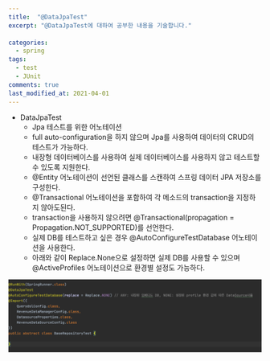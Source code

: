 ```yaml
---
title:  "@DataJpaTest"
excerpt: "@DataJpaTest에 대하여 공부한 내용을 기술합니다."

categories:
  - spring
tags:
  - test
  - JUnit
comments: true
last_modified_at: 2021-04-01
---
```


* DataJpaTest
    * Jpa 테스트를 위한 어노테이션
    * full auto-configuration을 하지 않으며 Jpa를 사용하여 데이터의 CRUD의 테스트가 가능하다.
    * 내장형 데이터베이스를 사용하여 실제 데이터베이스를 사용하지 않고 테스트할 수 있도록 지원한다.
    * @Entity 어노테이션이 선언된 클래스를 스캔하여 스프링 데이터 JPA 저장소를 구성한다.
    * @Transactional 어노테이션을 포함하여 각 메소드의 transaction을 지정하지 않아도된다.
    * transaction을 사용하지 않으려면 @Transactional(propagation = Propagation.NOT_SUPPORTED)를 선언한다.
    * 실제 DB를 테스트하고 싶은 경우 @AutoConfigureTestDatabase 어노테이션을 사용한다.
    * 아래와 같이 Replace.None으로 설정하면 실제 DB를 사용할 수 있으며 @ActiveProfiles 어노테이션으로 환경별 설정도 가능하다.

![1](/assets/images/BaseDataJpaTest.png)

    